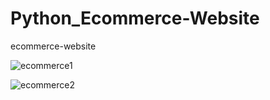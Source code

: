 # Python_Ecommerce-Website
ecommerce-website

![ecommerce1](https://user-images.githubusercontent.com/82834644/118389136-44b45180-b5dd-11eb-9700-29c3a2ad1544.PNG)


![ecommerce2](https://user-images.githubusercontent.com/82834644/118389166-68779780-b5dd-11eb-82b5-ae00cc4de6d8.PNG)

